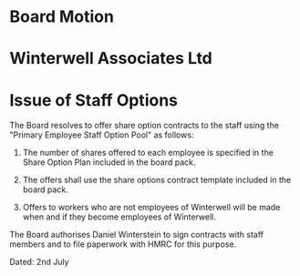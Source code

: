 
# Board Motion
# Winterwell Associates Ltd
# Issue of Staff Options
 
The Board resolves to offer share option contracts to the staff using the "Primary Employee Staff Option Pool" as follows:

1. The number of shares offered to each employee is specified in the Share Option Plan included in the board pack.

2. The offers shall use the share options contract template included in the board pack.

3. Offers to workers who are not employees of Winterwell will be made when and if they become employees of Winterwell.

The Board authorises Daniel Winterstein to sign contracts with staff members and to file paperwork with HMRC for this purpose. 
 
Dated: 2nd July
 